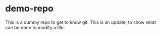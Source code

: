 # demo-repo
This is a dummy repo to get to know git.
This is an update, to show what can be done to modify a file.
